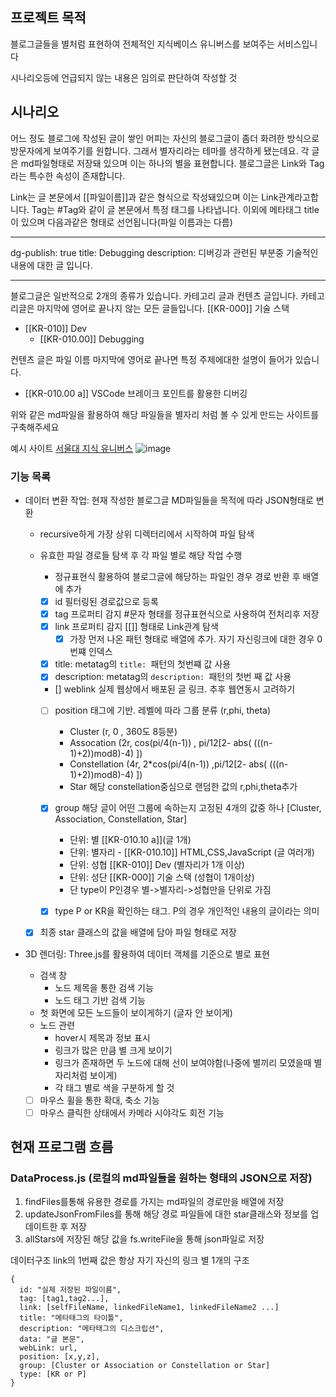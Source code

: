 ## 프로젝트 목적

블로그글들을 별처럼 표현하여 전체적인 지식베이스 유니버스를 보여주는 서비스입니다

시나리오등에 언급되지 않는 내용은 임의로 판단하여 작성할 것

## 시나리오

어느 정도 블로그에 작성된 글이 쌓인 머피는 자신의 블로그글이 좀더 화려한 방식으로 방문자에게 보여주기를 원합니다.
그래서 별자리라는 테마를 생각하게 됐는데요.
각 글은 md파일형태로 저장돼 있으며 이는 하나의 별을 표현합니다. 블로그글은 Link와 Tag라는 특수한 속성이 존재합니다.

Link는 글 본문에서 [[파일이름]]과 같은 형식으로 작성돼있으며 이는 Link관계라고합니다.
Tag는 #Tag와 같이 글 본문에서 특정 태그를 나타냅니다.
이외에 메타태그 title이 있으며 다음과같은 형태로 선언됩니다(파일 이름과는 다름)

---

dg-publish: true
title: Debugging
description: 디버깅과 관련된 부분중 기술적인 내용에 대한 글 입니다.

---

블로그글은 일반적으로 2개의 종류가 있습니다. 카테고리 글과 컨텐츠 글입니다.
카테고리글은 마지막에 영어로 끝나지 않는 모든 글들입니다.
[[KR-000]] 기술 스택

- [[KR-010]] Dev
  - [[KR-010.00]] Debugging

컨텐츠 글은 파일 이름 마지막에 영어로 끝나면 특정 주제에대한 설명이 들어가 있습니다.

- [[KR-010.00 a]] VSCode 브레이크 포인트를 활용한 디버깅

위와 같은 md파일을 활용하여 해당 파일들을 별자리 처럼 볼 수 있게 만드는 사이트를 구축해주세요

예시 사이트
[서울대 지식 유니버스](https://likesnu.snu.ac.kr/usr/popup/popupMobileUniverse.do)
![image](https://github.com/user-attachments/assets/a3d42253-3cdf-4327-afa1-a8a66c268c79)

### 기능 목록

- 데이터 변환 작업: 현재 작성한 블로그글 MD파일들을 목적에 따라 JSON형태로 변환

  - recursive하게 가장 상위 디렉터리에서 시작하여 파일 탐색
  - 유효한 파일 경로들 탐색 후 각 파일 별로 해당 작업 수행

    - 정규표현식 활용하여 블로그글에 해당하는 파일인 경우 경로 반환 후 배열에 추가
    - [x] id 필터링된 경로값으로 등록
    - [x] tag 프로퍼티 감지 #문자 형태를 정규표현식으로 사용하여 전처리후 저장
    - [x] link 프로퍼티 감지 [[]] 형태로 Link관계 탐색
      - [x] 가장 먼저 나온 패턴 형태로 배열에 추가. 자기 자신링크에 대한 경우 0번쨰 인덱스
    - [x] title: metatag의 `title: `패턴의 첫번쨰 값 사용
    - [x] description: metatag의 `description: `패턴의 첫번 째 값 사용
    - [] weblink 실제 웹상에서 배포된 글 링크. 추후 웹연동시 고려하기
    - [ ] position 태그에 기반. 레벨에 따라 그룹 분류 (r,phi, theta)

      - Cluster (r, 0 , 360도 8등분)
      - Assocation (2r, cos(pi/4(n-1)) , pi/12[2- abs( (((n-1)+2))mod8)-4) ])
      - Constellation (4r, 2\*cos(pi/4(n-1)) ,pi/12[2- abs( (((n-1)+2))mod8)-4) ])
      - Star 해당 constellation중심으로 랜덤한 값의 r,phi,theta추가

    - [x] group 해당 글이 어떤 그룹에 속하는지 고정된 4개의 값중 하나 [Cluster, Association, Constellation, Star]

      - 단위: 별 [[KR-010.10 a]](글 1개)
      - 단위: 별자리 - [[KR-010.10]] HTML,CSS,JavaScript (글 여러개)
      - 단위: 성협 [[KR-010]] Dev (별자리가 1개 이상)
      - 단위: 성단 [[KR-000]] 기술 스택 (성협이 1개이상)
      - 단 type이 P인경우 별->별자리->성협만을 단위로 가짐

    - [x] type P or KR을 확인하는 태그. P의 경우 개인적인 내용의 글이라는 의미

  - [x] 최종 star 클래스의 값을 배열에 담아 파일 형태로 저장

- 3D 렌더링: Three.js를 활용하여 데이터 객체를 기준으로 별로 표현
  - 검색 창
    - 노드 제목을 통한 검색 기능
    - 노드 태그 기반 검색 기능
  - 첫 화면에 모든 노드들이 보이게하기 (글자 안 보이게)
  - 노드 관련
    - hover시 제목과 정보 표시
    - 링크가 많은 만큼 별 크게 보이기
    - 링크가 존재하면 두 노드에 대해 선이 보여야함(나중에 별끼리 모였을때 별자리처럼 보이게)
    - 각 태그 별로 색을 구분하게 할 것
  - [ ] 마우스 휠을 통한 확대, 축소 기능
  - [ ] 마우스 클릭한 상태에서 카메라 시야각도 회전 기능

## 현재 프로그램 흐름

### DataProcess.js (로컬의 md파일들을 원하는 형태의 JSON으로 저장)

1. findFiles를통해 유용한 경로를 가지는 md파일의 경로만을 배열에 저장
2. updateJsonFromFiles를 통해 해당 경로 파일들에 대한 star클래스와 정보를 업데이트한 후 저장
3. allStars에 저장된 해당 값을 fs.writeFile을 통해 json파일로 저장

데이터구조
link의 1번째 값은 항상 자기 자신의 링크
별 1개의 구조

```
{
  id: "실제 저장된 파일이름",
  tag: [tag1,tag2...],
  link: [selfFileName, linkedFileName1, linkedFileName2 ...]
  title: "메타태그의 타이틀",
  description: "메타태그의 디스크립션",
  data: "글 본문",
  webLink: url,
  position: [x,y,z],
  group: [Cluster or Association or Constellation or Star]
  type: [KR or P]
}
```
